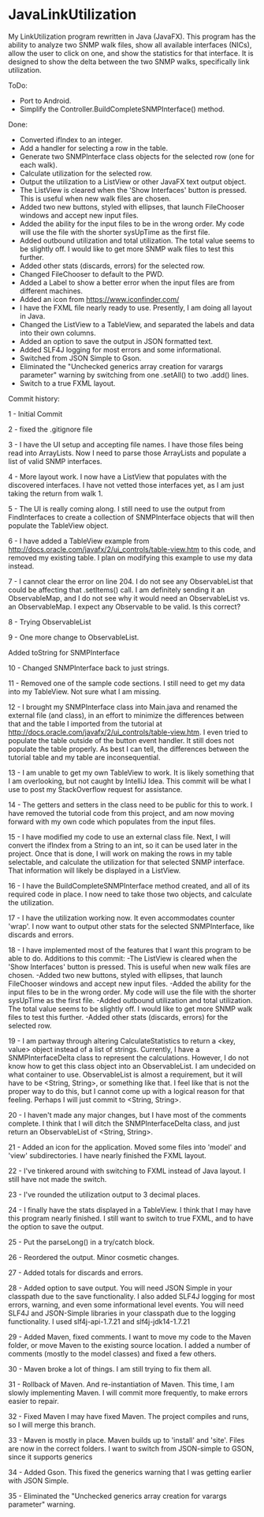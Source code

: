 # JavaLinkUtilization
My LinkUtilization program rewritten in Java (JavaFX).
This program has the ability to analyze two SNMP walk files, show all available interfaces (NICs), allow the user to click on one, and show the statistics for that interface.  It is designed to show the delta between the two SNMP walks, specifically link utilization.


ToDo:
- Port to Android.
- Simplify the Controller.BuildCompleteSNMPInterface() method.


Done:
- Converted ifIndex to an integer.
- Add a handler for selecting a row in the table.
- Generate two SNMPInterface class objects for the selected row (one for each walk).
- Calculate utilization for the selected row.
- Output the utilization to a ListView or other JavaFX text output object.
- The ListView is cleared when the 'Show Interfaces' button is pressed.  This is useful when new walk files are chosen.
- Added two new buttons, styled with ellipses, that launch FileChooser windows and accept new input files.
- Added the ability for the input files to be in the wrong order.  My code will use the file with the shorter sysUpTime as the first file.
- Added outbound utilization and total utilization.  The total value seems to be slightly off.  I would like to get more SNMP walk files to test this further.
- Added other stats (discards, errors) for the selected row.
- Changed FileChooser to default to the PWD.
- Added a Label to show a better error when the input files are from different machines.
- Added an icon from https://www.iconfinder.com/
- I have the FXML file nearly ready to use.  Presently, I am doing all layout in Java.
- Changed the ListView to a TableView, and separated the labels and data into their own columns.
- Added an option to save the output in JSON formatted text.
- Added SLF4J logging for most errors and some informational.
- Switched from JSON Simple to Gson.
- Eliminated the "Unchecked generics array creation for varargs parameter" warning by switching from one .setAll() to two .add() lines.
- Switch to a true FXML layout.


Commit history:

1 - Initial Commit

2 - fixed the .gitignore file

3 - I have the UI setup and accepting file names. I have those files being read into ArrayLists. Now I need to parse those ArrayLists and populate a list of valid SNMP interfaces.

4 - More layout work. I now have a ListView that populates with the discovered interfaces. I have not vetted those interfaces yet, as I am just taking the return from walk 1.

5 - The UI is really coming along. I still need to use the output from FindInterfaces to create a collection of SNMPInterface objects that will then populate the TableView object.

6 - I have added a TableView example from http://docs.oracle.com/javafx/2/ui_controls/table-view.htm to this code, and removed my existing table.  I plan on modifying this example to use my data instead.

7 - I cannot clear the error on line 204. I do not see any ObservableList that could be affecting that .setItems() call. I am definitely sending it an ObservableMap, and I do not see why it would need an ObservableList vs. an ObservableMap. I expect any Observable to be valid. Is this correct?

8 - Trying ObservableList

9 - One more change to ObservableList.

Added toString for SNMPInterface

10 - Changed SNMPInterface back to just strings.

11 - Removed one of the sample code sections. I still need to get my data into my TableView. Not sure what I am missing.

12 - I brought my SNMPInterface class into Main.java and renamed the external file (and class), in an effort to minimize the differences between that and the table I imported from the tutorial at http://docs.oracle.com/javafx/2/ui_controls/table-view.htm.  I even tried to populate the table outside of the button event handler.  It still does not populate the table properly.  As best I can tell, the differences between the tutorial table and my table are inconsequential.

13 - I am unable to get my own TableView to work. It is likely something that I am overlooking, but not caught by IntelliJ Idea. This commit will be what I use to post my StackOverflow request for assistance.

14 - The getters and setters in the class need to be public for this to work.
I have removed the tutorial code from this project, and am now moving forward with my own code which populates from the input files.

15 - I have modified my code to use an external class file.
Next, I will convert the ifIndex from a String to an int, so it can be used later in the project.
Once that is done, I will work on making the rows in my table selectable, and calculate the utilization for that selected SNMP interface.  That information will likely be displayed in a ListView.

16 - I have the BuildCompleteSNMPInterface method created, and all of its required code in place.
I now need to take those two objects, and calculate the utilization.

17 - I have the utilization working now. It even accommodates counter 'wrap'.
I now want to output other stats for the selected SNMPInterface, like discards and errors.

18 - I have implemented most of the features that I want this program to be able to do.
Additions to this commit:
-The ListView is cleared when the 'Show Interfaces' button is pressed.  This is useful when new walk files are chosen.
-Added two new buttons, styled with ellipses, that launch FileChooser windows and accept new input files.
-Added the ability for the input files to be in the wrong order.  My code will use the file with the shorter sysUpTime as the first file.
-Added outbound utilization and total utilization.  The total value seems to be slightly off.  I would like to get more SNMP walk files to test this further.
-Added other stats (discards, errors) for the selected row.

19 - I am partway through altering CalculateStatistics to return a <key, value> object instead of a list of strings. Currently, I have a SNMPInterfaceDelta class to represent the calculations. However, I do not know how to get this class object into an ObservableList.
I am undecided on what container to use.  ObservableList is almost a requirement, but it will have to be <String, String>, or something like that.  I feel like that is not the proper way to do this, but I cannot come up with a logical reason for that feeling.   Perhaps I will just commit to <String, String>.

20 - I haven't made any major changes, but I have most of the comments complete.
I think that I will ditch the SNMPInterfaceDelta class, and just return an ObservableList of <String, String>.

21 - Added an icon for the application.
Moved some files into 'model' and 'view' subdirectories.
I have nearly finished the FXML layout.

22 - I've tinkered around with switching to FXML instead of Java layout. I still have not made the switch.

23 - I've rounded the utilization output to 3 decimal places.

24 - I finally have the stats displayed in a TableView.
I think that I may have this program nearly finished.
I still want to switch to true FXML, and to have the option to save the output.

25 - Put the parseLong() in a try/catch block.

26 - Reordered the output. Minor cosmetic changes.

27 - Added totals for discards and errors.

28 - Added option to save output.
You will need JSON Simple in your classpath due to the save functionality.
I also added SLF4J logging for most errors, warning, and even some informational level events.
You will need SLF4J and JSON-Simple libraries in your classpath due to the logging functionality.  I used slf4j-api-1.7.21 and slf4j-jdk14-1.7.21

29 - Added Maven, fixed comments.
I want to move my code to the Maven folder, or move Maven to the existing source location.
I added a number of comments (mostly to the model classes) and fixed a few others.

30 - Maven broke a lot of things.
I am still trying to fix them all.

31 - Rollback of Maven.
And re-instantiation of Maven.
This time, I am slowly implementing Maven.  I will commit more frequently, to make errors easier to repair.

32 - Fixed Maven
I may have fixed Maven.
The project compiles and runs, so I will merge this branch.

33 - Maven is mostly in place.
Maven builds up to 'install' and 'site'.
Files are now in the correct folders.
I want to switch from JSON-simple to GSON, since it supports generics

34 - Added Gson.
This fixed the generics warning that I was getting earlier with JSON Simple.

35 - Eliminated the "Unchecked generics array creation for varargs parameter" warning.
